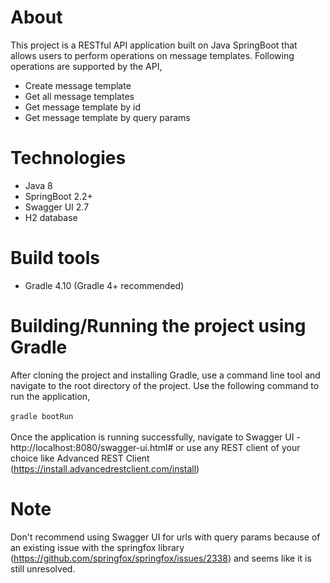 # About
This project is a RESTful API application built on Java SpringBoot that allows users to perform operations on message templates.
Following operations are supported by the API,
- Create message template
- Get all message templates
- Get message template by id
- Get message template by query params

# Technologies
- Java 8
- SpringBoot 2.2+
- Swagger UI 2.7
- H2 database

# Build tools
- Gradle 4.10 (Gradle 4+ recommended)

# Building/Running the project using Gradle
  After cloning the project and installing Gradle, use a command line tool and navigate to the root directory of the project.
  Use the following command to run the application,<br/><br/>
  ``` gradle bootRun ```
  <br/><br/>
  Once the application is running successfully, navigate to Swagger UI - http://localhost:8080/swagger-ui.html#
  or use any REST client of your choice like Advanced REST Client (https://install.advancedrestclient.com/install)
  <br/>

# Note
  Don't recommend using Swagger UI for urls with query params because of an existing issue with the springfox library (https://github.com/springfox/springfox/issues/2338) and seems like it is still unresolved.
